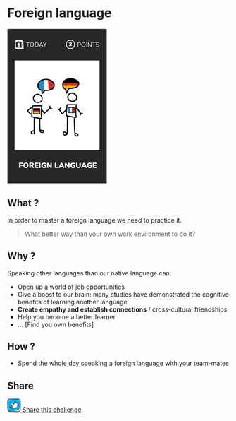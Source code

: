 # Foreign language
![Foreign language](images/foreign-language.png)  

## What ?
In order to master a foreign language we need to practice it.

> What better way than your own work environment to do it?

## Why ?
Speaking other languages than our native language can:
- Open up a world of job opportunities
- Give a boost to our brain: many studies have demonstrated the cognitive benefits of learning another language
- **Create empathy and establish connections** / cross-cultural friendships
- Help you become a better learner
- ... [Find you own benefits]

## How ?
- Spend the whole day speaking a foreign language with your team-mates

## Share
![Share](../images/twitter.png)[ Share this challenge](https://twitter.com/home?status=I%20have%20just%20completed%20the%20Foreign%20language%20%23craft_challenges%20from%20%40agilepartner%20http://tiny.cc/bd40wy)